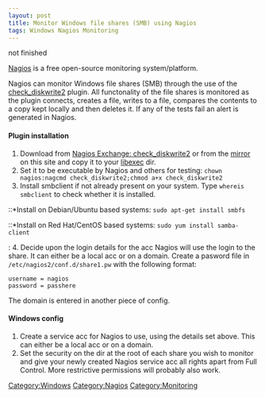 ```yaml
---
layout: post 
title: Monitor Windows file shares (SMB) using Nagios
tags: Windows Nagios Monitoring
---
```


not finished

[Nagios](Nagios "wikilink") is a free open-source monitoring
system/platform.

Nagios can monitor Windows file shares (SMB) through the use of the
[check\_diskwrite2](http://exchange.nagios.org/directory/Plugins/Operating-Systems/Windows/check_diskwrite2/details)
plugin. All functonality of the file shares is monitored as the plugin
connects, creates a file, writes to a file, compares the contents to a
copy kept locally and then deletes it. If any of the tests fail an alert
is generated in Nagios.

#### Plugin installation

1.  Download from [Nagios Exchange:
    check\_diskwrite2](http://exchange.nagios.org/components/com_mtree/attachment.php?link_id=958&cf_id=24)
    or from the
    [mirror](http://ben.goodacre.name/nagios/check_diskwrite2) on this
    site and copy it to your [libexec](Nagios#Plugins "wikilink") dir.
2.  Set it to be executable by Nagios and others for testing:
    `chown nagios:nagcmd check_diskwrite2;chmod a+x check_diskwrite2`
3.  Install smbclient if not already present on your system. Type
    `whereis smbclient` to check whether it is installed.

::\*Install on Debian/Ubuntu based systems: `sudo apt-get install smbfs`

::\*Install on Red Hat/CentOS based systems:
`sudo yum install samba-client`

:   4\. Decide upon the login details for the acc Nagios will use the login
    to the share. It can either be a local acc or on a domain. Create a
    pasword file in `/etc/nagios2/conf.d/share1.pw` with the following
    format:

<!-- -->

    username = nagios
    password = passhere

The domain is entered in another piece of config.

#### Windows config

1.  Create a service acc for Nagios to use, using the details set above.
    This can either be a local acc or on a domain.
2.  Set the security on the dir at the root of each share you wish to
    monitor and give your newly created Nagios service acc all rights
    apart from Full Control. More restrictive permissions will probably
    also work.

[Category:Windows](Category:Windows "wikilink")
[Category:Nagios](Category:Nagios "wikilink")
[Category:Monitoring](Category:Monitoring "wikilink")
